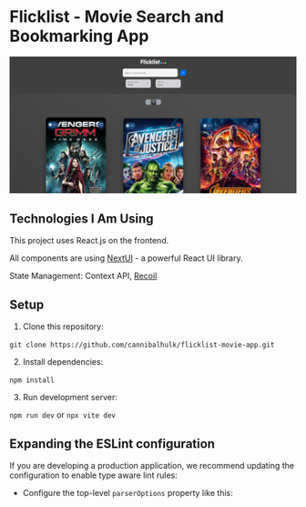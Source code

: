 # Flicklist - Movie Search and Bookmarking App

![Flicklist_UI](src/assets/image-md.png)

## Technologies I Am Using

This project uses React.js on the frontend.

All components are using [NextUI](https://nextui.org) - a powerful React UI library.

State Management: Context API, [Recoil](https://recoiljs.org)

## Setup

1. Clone this repository:

`git clone https://github.com/cannibalhulk/flicklist-movie-app.git`

2. Install dependencies:

`npm install`

3. Run development server:

`npm run dev` or `npx vite dev`

## Expanding the ESLint configuration

If you are developing a production application, we recommend updating the configuration to enable type aware lint rules:

- Configure the top-level `parserOptions` property like this:
